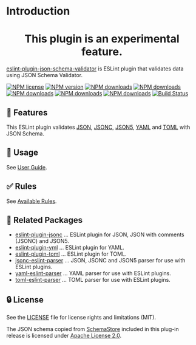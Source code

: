 # Introduction

<h1 align="center">This plugin is an experimental feature.</h1>

[eslint-plugin-json-schema-validator](https://www.npmjs.com/package/eslint-plugin-json-schema-validator) is ESLint plugin that validates data using JSON Schema Validator.

[![NPM license](https://img.shields.io/npm/l/eslint-plugin-json-schema-validator.svg)](https://www.npmjs.com/package/eslint-plugin-json-schema-validator)
[![NPM version](https://img.shields.io/npm/v/eslint-plugin-json-schema-validator.svg)](https://www.npmjs.com/package/eslint-plugin-json-schema-validator)
[![NPM downloads](https://img.shields.io/badge/dynamic/json.svg?label=downloads&colorB=green&suffix=/day&query=$.downloads&uri=https://api.npmjs.org//downloads/point/last-day/eslint-plugin-json-schema-validator&maxAge=3600)](http://www.npmtrends.com/eslint-plugin-json-schema-validator)
[![NPM downloads](https://img.shields.io/npm/dw/eslint-plugin-json-schema-validator.svg)](http://www.npmtrends.com/eslint-plugin-json-schema-validator)
[![NPM downloads](https://img.shields.io/npm/dm/eslint-plugin-json-schema-validator.svg)](http://www.npmtrends.com/eslint-plugin-json-schema-validator)
[![NPM downloads](https://img.shields.io/npm/dy/eslint-plugin-json-schema-validator.svg)](http://www.npmtrends.com/eslint-plugin-json-schema-validator)
[![NPM downloads](https://img.shields.io/npm/dt/eslint-plugin-json-schema-validator.svg)](http://www.npmtrends.com/eslint-plugin-json-schema-validator)
[![Build Status](https://github.com/ota-meshi/eslint-plugin-json-schema-validator/workflows/CI/badge.svg?branch=main)](https://github.com/ota-meshi/eslint-plugin-json-schema-validator/actions?query=workflow%3ACI)

## :name_badge: Features

This ESLint plugin validates [JSON], [JSONC], [JSON5], [YAML] and [TOML] with JSON Schema.

## :book: Usage

See [User Guide](./user-guide/README.md).

## :white_check_mark: Rules

See [Available Rules](./rules/README.md).

## :couple: Related Packages

- [eslint-plugin-jsonc](https://github.com/ota-meshi/eslint-plugin-jsonc) ... ESLint plugin for JSON, JSON with comments (JSONC) and JSON5.
- [eslint-plugin-yml](https://github.com/ota-meshi/eslint-plugin-yml) ... ESLint plugin for YAML.
- [eslint-plugin-toml](https://github.com/ota-meshi/eslint-plugin-toml) ... ESLint plugin for TOML.
- [jsonc-eslint-parser](https://github.com/ota-meshi/jsonc-eslint-parser) ... JSON, JSONC and JSON5 parser for use with ESLint plugins.
- [yaml-eslint-parser](https://github.com/ota-meshi/yaml-eslint-parser) ... YAML parser for use with ESLint plugins.
- [toml-eslint-parser](https://github.com/ota-meshi/toml-eslint-parser) ... TOML parser for use with ESLint plugins.

## :lock: License

See the [LICENSE](LICENSE) file for license rights and limitations (MIT).

The JSON schema copied from [SchemaStore] included in this plug-in release is licensed under [Apache License 2.0](https://github.com/SchemaStore/schemastore/blob/master/LICENSE.md).

[SchemaStore]: https://github.com/SchemaStore/schemastore
[JSON]: https://json.org/
[JSONC]: https://github.com/microsoft/node-jsonc-parser
[JSON5]: https://json5.org/
[YAML]: https://yaml.org/
[TOML]: https://toml.io/
